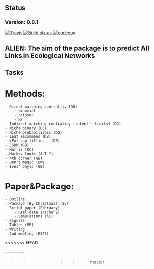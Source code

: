 Status
------

### Version: 0.0.1

[![Travis](https://travis-ci.org/TheoreticalEcosystemEcology/alienR.svg?branch=master)](https://travis-ci.org/TheoreticalEcosystemEcology/alienR)
[![Build
status](https://ci.appveyor.com/api/projects/status/sk3sbvusvcyy0at0?svg=true)](https://ci.appveyor.com/project/TheoreticalEcosystemEcology/alienR/build/1.0.7)
[![codecov](https://codecov.io/gh/TheoreticalEcosystemEcology/alienR/branch/master/graphs/badge.svg)](https://codecov.io/gh/KevCaz/recruitR)

ALIEN: The aim of the package is to predict All Links In Ecological Networks
----------------------------------------------------------------------------

Tasks
-----
# Methods:
    - Direct matching centrality (DG)
        - binomial
        - poisson
        - RF
    - Indirect matching centrality (latent ~ traits) (DG)
    - Niche binary (DG)
    - Niche probabilistic (DG)
    - iEat recommend (DB)
    - iEat gap-filling   (DB)  
    - JSDM (GB)
    - Harris (KC)
    - Markov logic (A.T.?)
    - 4th corner (GB)
    - Ben's magic (BW)
    - Ives' phylo (GB)

# Paper&Package:
    - Outline
    - Package (By Christmas) (SV)
    - Script paper (February)
        - Real data (Nacho^2)
        - Simulations (KC)
    - Figures
    - Tables (MB)
    - Writing
    - 2nd meeting (ESA?)
<<<<<<< HEAD
    
=======
>>>>>>> master
